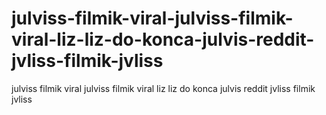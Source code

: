 # julviss-filmik-viral-julviss-filmik-viral-liz-liz-do-konca-julvis-reddit-jvliss-filmik-jvliss
julviss filmik viral julviss filmik viral liz liz do konca julvis reddit jvliss filmik jvliss
